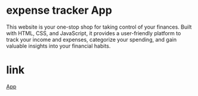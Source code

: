 # expense tracker App
This website is your one-stop shop for taking control of your finances. Built with HTML, CSS, and JavaScript, it provides a user-friendly platform to track your income and expenses, categorize your spending, and gain valuable insights into your financial habits.
# link
[App](https://expense-tracker-9pi9.onrender.com)
